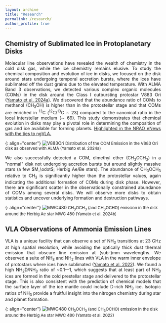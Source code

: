 ```yaml
---
layout: archive
title: "Research"
permalink: /research/
author_profile: true
---
```


## Chemistry of Sublimated Ice in Protoplanetary Disks
<div style="text-align: justify">Molecular line observations have revealed the wealth of chemistry in the cold disk gas, while the ice chemistry remains elusive. To study the chemical composition and evolution of ice in disks, we focused on the disk around stars undergoing temporal accretion bursts, where the ices have sublimated off the dust grains due to the elevated temperature. With ALMA Band 3 observations, we detected various complex organic molecules (COMs) in the disk around the Class I outbursting protostar V883 Ori (<a href="https://ui.adsabs.harvard.edu/abs/2024AJ....167...66Y/abstract">Yamato et al. 2024a</a>). We discovered that the abundance ratio of COMs to methanol (CH<sub>3</sub>OH) is higher than in the protostellar stage and that COMs are enriched in <sup>13</sup>C (<sup>12</sup>C/<sup>13</sup>C ∼ 23) compared to the canonical ratio in the local interstellar medium (∼ 69). This study demonstrates that chemical evolution in disks may play a pivotal role in determining the composition of gas and ice available for forming planets. <a href="https://science.nrao.edu/enews/17.3/index.shtml#ngvla_science">Highlighted in the NRAO eNews with the ties to ngVLA.</a> </div>

{: align="center"}
![V883Ori](https://yyamato-as.github.io/website/images/V883_Ori_mom0_gallery.png)
<span style="font-size: small;">Distribution of the COM Emission in the V883 Ori disk as observed with ALMA (<a href="https://ui.adsabs.harvard.edu/abs/2024AJ....167...66Y/abstract" style="text-decoration: none">Yamato et al. 2024a</a>)</span>

<div style="text-align: justify">We also successfully detected a COM, dimethyl ether (CH<sub>3</sub>OCH<sub>3</sub>) in a "normal" disk not undergoing accretion bursts but around slightly massive stars (a few $M_\odot$; Herbig Ae/Be stars). The abundance of CH<sub>3</sub>OCH<sub>3</sub> relative to CH<sub>3</sub> is significantly higher than the protostellar values, again indicating the additional formation of COMs during disk phase. However, there are significant scatter in the observationally constrained abundance of COMs among several disks. We will observe more disks to obtain statistics and uncover underlying formation and destruction pathways.</div>

{: align="center"}
![MWC480](https://yyamato-as.github.io/website/images/MWC_480_COMs_mom0.png)
<span style="font-size: small;">CH<sub>3</sub>OCH<sub>3</sub> (and CH<sub>3</sub>OCHO) emission in the disk around the Herbig Ae star MWC 480 (<a href="https://ui.adsabs.harvard.edu/abs/2024ApJ...974...83Y/abstract" style="text-decoration: none">Yamato et al. 2024b</a>)</span>


## VLA Observations of Ammonia Emission Lines
<div style="text-align: justify">VLA is a unique facility that can observe a set of NH<sub>3</sub> transitions at 23 GHz at high spatial resolution, while avoiding the optically thick dust thermal emission that obscure line emission at (sub-)mm wavelengths. We observed a suite of NH<sub>3</sub> and NH<sub>2</sub> lines with VLA in the warm inner envelope of protostars where ices have sublimated (<a href="https://ui.adsabs.harvard.edu/abs/2022ApJ...941...75Y/abstract">Yamato et al. 2022</a>). We found a high NH<sub>2</sub>D/NH<sub>3</sub> ratio of ~0.1&mdash;1, which suggests that at least part of NH<sub>3</sub> ices are formed in the cold prestellar stage and delivered to the protostellar stage. This is also consistent with the prediction of chemical models that the surface layer of the ice mantle could include D-rich NH<sub>3</sub> ice. Isotopic ratios of NH<sub>3</sub> provide a fruitful insight into the nitrogen chemistry during star and planet formation. </div>

{: align="center"}
![MWC480](https://yyamato-as.github.io/website/images/IRAS4A_mom0_gallery.png)
<span style="font-size: small;">CH<sub>3</sub>OCH<sub>3</sub> (and CH<sub>3</sub>OCHO) emission in the disk around the Herbig Ae star MWC 480 (<a href="https://ui.adsabs.harvard.edu/abs/2022ApJ...941...75Y/abstract" style="text-decoration: none">Yamato et al. 2022</a>)</span>
